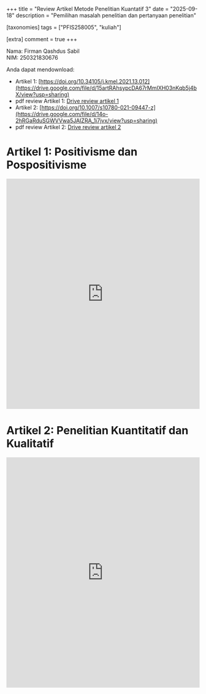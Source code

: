 +++
title = "Review Artikel Metode Penelitian Kuantatif 3"
date = "2025-09-18"
description = "Pemilihan masalah penelitian dan pertanyaan penelitian"

[taxonomies]
tags = ["PFIS258005", "kuliah"]

[extra]
comment = true
+++

Nama: Firman Qashdus Sabil\
NIM: 250321830676

Anda dapat mendownload:
- Artikel 1: [https://doi.org/10.34105/j.kmel.2021.13.012](https://drive.google.com/file/d/15artRAhsypcDA67rMmIXH03nKqb5j4bX/view?usp=sharing)
- pdf review Artikel 1: [Drive review artikel 1](https://drive.google.com/file/d/1RhPmzFOCxzCYNaaR5dTnW71iQljV3rkG/view?usp=drive_link)
- Artikel 2: [https://doi.org/10.1007/s10780-021-09447-z](https://drive.google.com/file/d/14o-2hRGaRduSGWVVwa5JAIZRA_1i7jvx/view?usp=sharing)
- pdf review Artikel 2:  [Drive review artikel 2](https://drive.google.com/file/d/15X5asdWvdL0grU4WVX27fPpd0_RNG2ZK/view?usp=drive_link)

# Artikel 1: Positivisme dan Pospositivisme
<iframe src="https://drive.google.com/file/d/1RhPmzFOCxzCYNaaR5dTnW71iQljV3rkG/preview" width="100%" height="600" allow="autoplay" frameborder="0"></iframe>

# Artikel 2: Penelitian Kuantitatif dan Kualitatif
<iframe src="https://drive.google.com/file/d/15X5asdWvdL0grU4WVX27fPpd0_RNG2ZK/preview" width="100%" height="600" allow="autoplay" frameborder="0"></iframe>

